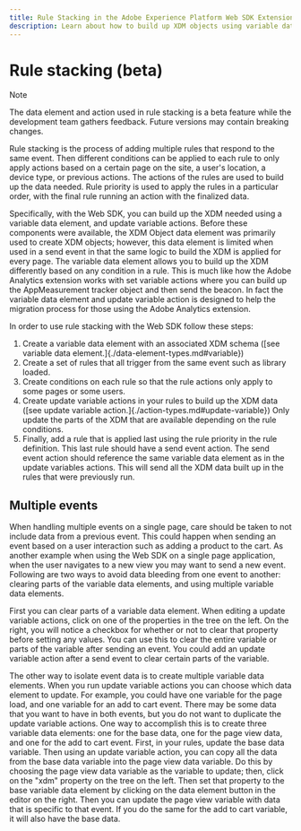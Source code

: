 ```yaml
---
title: Rule Stacking in the Adobe Experience Platform Web SDK Extension
description: Learn about how to build up XDM objects using variable data elements and update variable actions in the Adobe Experience Platform Web SDK tag extension.
---
```

# Rule stacking (beta)

>[!NOTE]
>
>The data element and action used in rule stacking is a beta feature while the development team gathers feedback. Future versions may contain breaking changes.

Rule stacking is the process of adding multiple rules that respond to the same event. Then different conditions can be applied to each rule to only apply actions based on a certain page on the site, a user's location, a device type, or previous actions. The actions of the rules are used to build up the data needed. Rule priority is used to apply the rules in a particular order, with the final rule running an action with the finalized data.

Specifically, with the Web SDK, you can build up the XDM needed using a variable data element, and update variable actions. Before these components were available, the XDM Object data element was primarily used to create XDM objects; however, this data element is limited when used in a send event in that the same logic to build the XDM is applied for every page. The variable data element allows you to build up the XDM differently based on any condition in a rule. This is much like how the Adobe Analytics extension works with set variable actions where you can build up the AppMeasurement tracker object and then send the beacon. In fact the variable data element and update variable action is designed to help the migration process for those using the Adobe Analytics extension.

In order to use rule stacking with the Web SDK follow these steps:
1. Create a variable data element with an associated XDM schema ([see variable data element.]{./data-element-types.md#variable})
1. Create a set of rules that all trigger from the same event such as library loaded.
1. Create conditions on each rule so that the rule actions only apply to some pages or some users.
1. Create update variable actions in your rules to build up the XDM data ([see update variable action.]{./action-types.md#update-variable}) Only update the parts of the XDM that are available depending on the rule conditions.
1. Finally, add a rule that is applied last using the rule priority in the rule definition. This last rule should have a send event action. The send event action should reference the same variable data element as in the update variables actions. This will send all the XDM data built up in the rules that were previously run.

## Multiple events

When handling multiple events on a single page, care should be taken to not include data from a previous event. This could happen when sending an event based on a user interaction such as adding a product to the cart. As another example when using the Web SDK on a single page application, when the user navigates to a new view you may want to send a new event. Following are two ways to avoid data bleeding from one event to another: clearing parts of the variable data elements, and using multiple variable data elements.

First you can clear parts of a variable data element. When editing a update variable actions, click on one of the properties in the tree on the left. On the right, you will notice a checkbox for whether or not to clear that property before setting any values. You can use this to clear the entire variable or parts of the variable after sending an event. You could add an update variable action after a send event to clear certain parts of the variable.

The other way to isolate event data is to create multiple variable data elements. When you run update variable actions you can choose which data element to update. For example, you could have one variable for the page load, and one variable for an add to cart event. There may be some data that you want to have in both events, but you do not want to duplicate the update variable actions. One way to accomplish this is to create three variable data elements: one for the base data, one for the page view data, and one for the add to cart event. First, in your rules, update the base data variable. Then using an update variable action, you can copy all the data from the base data variable into the page view data variable. Do this by choosing the page view data variable as the variable to update; then, click on the "xdm" property on the tree on the left. Then set that property to the base variable data element by clicking on the data element button in the editor on the right. Then you can update the page view variable with data that is specific to that event. If you do the same for the add to cart variable, it will also have the base data.


